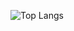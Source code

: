 ![Top Langs](https://github-readme-stats.vercel.app/api/top-langs/?username=oh-az&size_weight=0.5&count_weight=0.5&theme=dark&hide_progress=true)
